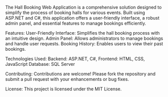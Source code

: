 The Hall Booking Web Application is a comprehensive solution designed to simplify the process of booking halls for various events. Built using ASP.NET and C#, this application offers a user-friendly interface, a robust admin panel, and essential features to manage bookings efficiently.

Features:
User-Friendly Interface: Simplifies the hall booking process with an intuitive design.
Admin Panel: Allows administrators to manage bookings and handle user requests.
Booking History: Enables users to view their past bookings.


Technologies Used:
Backend: ASP.NET, C#,
Frontend: HTML, CSS, JavaScript
Database: SQL Server

Contributing:
Contributions are welcome! Please fork the repository and submit a pull request with your enhancements or bug fixes.

License:
This project is licensed under the MIT License.

